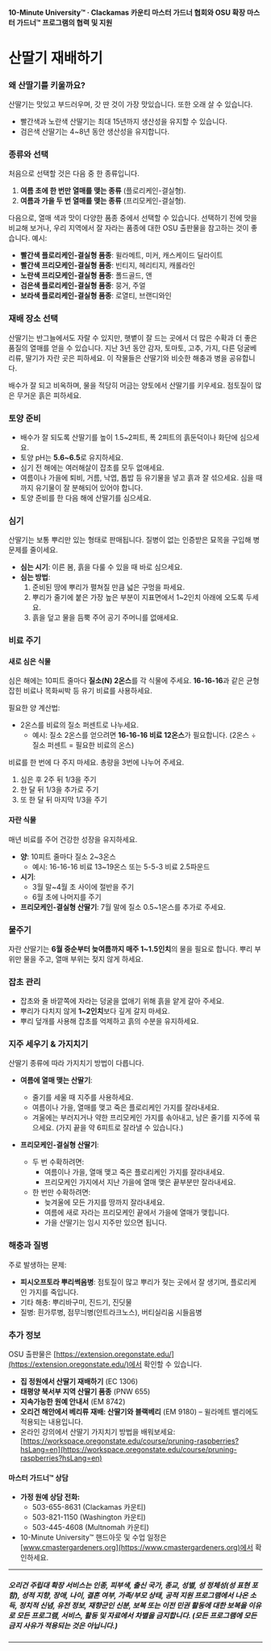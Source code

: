 #### 10-Minute University™ · Clackamas 카운티 마스터 가드너 협회와 OSU 확장 마스터 가드너™ 프로그램의 협력 및 지원

# 산딸기 재배하기

### 왜 산딸기를 키울까요?
산딸기는 맛있고 부드러우며, 갓 딴 것이 가장 맛있습니다. 또한 오래 살 수 있습니다.
- 빨간색과 노란색 산딸기는 최대 15년까지 생산성을 유지할 수 있습니다.
- 검은색 산딸기는 4~8년 동안 생산성을 유지합니다.

### 종류와 선택
처음으로 선택할 것은 다음 중 한 종류입니다.
1. **여름 초에 한 번만 열매를 맺는 종류** (플로리케인-결실형).
2. **여름과 가을 두 번 열매를 맺는 종류** (프리모케인-결실형).

다음으로, 열매 색과 맛이 다양한 품종 중에서 선택할 수 있습니다. 선택하기 전에 맛을 비교해 보거나, 우리 지역에서 잘 자라는 품종에 대한 OSU 출판물을 참고하는 것이 좋습니다. 예시:
- **빨간색 플로리케인-결실형 품종**: 윌라메트, 미커, 캐스케이드 딜라이트
- **빨간색 프리모케인-결실형 품종**: 빈티지, 헤리티지, 캐롤라인
- **노란색 프리모케인-결실형 품종**: 폴드골드, 앤
- **검은색 플로리케인-결실형 품종**: 뭉거, 주얼
- **보라색 플로리케인-결실형 품종**: 로열티, 브랜디와인

### 재배 장소 선택
산딸기는 반그늘에서도 자랄 수 있지만, 햇볕이 잘 드는 곳에서 더 많은 수확과 더 좋은 품질의 열매를 얻을 수 있습니다. 지난 3년 동안 감자, 토마토, 고추, 가지, 다른 덩굴베리류, 딸기가 자란 곳은 피하세요. 이 작물들은 산딸기와 비슷한 해충과 병을 공유합니다.

배수가 잘 되고 비옥하며, 물을 적당히 머금는 양토에서 산딸기를 키우세요. 점토질이 많은 무거운 흙은 피하세요.

### 토양 준비
- 배수가 잘 되도록 산딸기를 높이 1.5~2피트, 폭 2피트의 흙둔덕이나 화단에 심으세요.
- 토양 pH는 **5.6~6.5**로 유지하세요.
- 심기 전 해에는 여러해살이 잡초를 모두 없애세요.
- 여름이나 가을에 퇴비, 거름, 낙엽, 톱밥 등 유기물을 넣고 흙과 잘 섞으세요. 심을 때까지 유기물이 잘 분해되어 있어야 합니다.
- 토양 준비를 한 다음 해에 산딸기를 심으세요.

### 심기
산딸기는 보통 뿌리만 있는 형태로 판매됩니다. 질병이 없는 인증받은 묘목을 구입해 병 문제를 줄이세요.

- **심는 시기**: 이른 봄, 흙을 다룰 수 있을 때 바로 심으세요.
- **심는 방법**:
  1. 준비된 땅에 뿌리가 펼쳐질 만큼 넓은 구멍을 파세요.
  2. 뿌리가 줄기에 붙은 가장 높은 부분이 지표면에서 1~2인치 아래에 오도록 두세요.
  3. 흙을 덮고 물을 듬뿍 주어 공기 주머니를 없애세요.

### 비료 주기

#### 새로 심은 식물
심은 해에는 10피트 줄마다 **질소(N) 2온스**를 각 식물에 주세요. **16-16-16**과 같은 균형 잡힌 비료나 목화씨박 등 유기 비료를 사용하세요.

필요한 양 계산법:
- 2온스를 비료의 질소 퍼센트로 나누세요.
  - 예시: 질소 2온스를 얻으려면 **16-16-16 비료 12온스**가 필요합니다. (2온스 ÷ 질소 퍼센트 = 필요한 비료의 온스)

비료를 한 번에 다 주지 마세요. 총량을 3번에 나누어 주세요.
1. 심은 후 2주 뒤 1/3을 주기
2. 한 달 뒤 1/3을 추가로 주기
3. 또 한 달 뒤 마지막 1/3을 주기

#### 자란 식물
매년 비료를 주어 건강한 성장을 유지하세요.
- **양**: 10피트 줄마다 질소 2~3온스
  - 예시: 16-16-16 비료 13~19온스 또는 5-5-3 비료 2.5파운드
- **시기**:
  - 3월 말~4월 초 사이에 절반을 주기
  - 6월 초에 나머지를 주기
- **프리모케인-결실형 산딸기**: 7월 말에 질소 0.5~1온스를 추가로 주세요.

### 물주기
자란 산딸기는 **6월 중순부터 늦여름까지 매주 1~1.5인치**의 물을 필요로 합니다. 뿌리 부위만 물을 주고, 열매 부위는 젖지 않게 하세요.

### 잡초 관리
- 잡초와 줄 바깥쪽에 자라는 덩굴을 없애기 위해 흙을 얕게 갈아 주세요.
- 뿌리가 다치지 않게 **1~2인치**보다 깊게 갈지 마세요.
- 뿌리 덮개를 사용해 잡초를 억제하고 흙의 수분을 유지하세요.

### 지주 세우기 & 가지치기
산딸기 종류에 따라 가지치기 방법이 다릅니다.

- **여름에 열매 맺는 산딸기**:
  - 줄기를 세울 때 지주를 사용하세요.
  - 여름이나 가을, 열매를 맺고 죽은 플로리케인 가지를 잘라내세요.
  - 겨울에는 부러지거나 약한 프리모케인 가지를 솎아내고, 남은 줄기를 지주에 묶으세요. (가지 끝을 약 6피트로 잘라낼 수 있습니다.)

- **프리모케인-결실형 산딸기**:
  - 두 번 수확하려면:
    - 여름이나 가을, 열매 맺고 죽은 플로리케인 가지를 잘라내세요.
    - 프리모케인 가지에서 지난 가을에 열매 맺은 끝부분만 잘라내세요.
  - 한 번만 수확하려면:
    - 늦겨울에 모든 가지를 땅까지 잘라내세요.
    - 여름에 새로 자라는 프리모케인 끝에서 가을에 열매가 맺힙니다.
    - 가을 산딸기는 임시 지주만 있으면 됩니다.

### 해충과 질병
주로 발생하는 문제:
- **피시오프토라 뿌리썩음병**: 점토질이 많고 뿌리가 젖는 곳에서 잘 생기며, 플로리케인 가지를 죽입니다.
- 기타 해충: 뿌리바구미, 진드기, 진딧물
- 질병: 흰가루병, 점무늬병(안트라크노스), 버티실리움 시들음병

### 추가 정보
OSU 출판물은 [https://extension.oregonstate.edu/](https://extension.oregonstate.edu/)에서 확인할 수 있습니다.
- **집 정원에서 산딸기 재배하기** (EC 1306)
- **태평양 북서부 지역 산딸기 품종** (PNW 655)
- **지속가능한 원예 안내서** (EM 8742)
- **오리건 해안에서 베리류 재배: 산딸기와 블랙베리** (EM 9180) – 윌라메트 밸리에도 적용되는 내용입니다.
- 온라인 강의에서 산딸기 가지치기 방법을 배워보세요: [https://workspace.oregonstate.edu/course/pruning-raspberries?hsLang=en](https://workspace.oregonstate.edu/course/pruning-raspberries?hsLang=en)

#### 마스터 가드너™ 상담
- **가정 원예 상담 전화:**
  - 503-655-8631 (Clackamas 카운티)
  - 503-821-1150 (Washington 카운티)
  - 503-445-4608 (Multnomah 카운티)
- 10-Minute University™ 핸드아웃 및 수업 일정은 [www.cmastergardeners.org](https://www.cmastergardeners.org)에서 확인하세요.

---

##### 오리건 주립대 확장 서비스는 인종, 피부색, 출신 국가, 종교, 성별, 성 정체성(성 표현 포함), 성적 지향, 장애, 나이, 결혼 여부, 가족/부모 상태, 공적 지원 프로그램에서 나온 소득, 정치적 신념, 유전 정보, 재향군인 신분, 보복 또는 이전 민권 활동에 대한 보복을 이유로 모든 프로그램, 서비스, 활동 및 자료에서 차별을 금지합니다. (모든 프로그램에 모든 금지 사유가 적용되는 것은 아닙니다.)
---